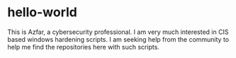 # hello-world

This is Azfar, a cybersecurity professional.
I am very much interested in CIS based windows hardening scripts. I am seeking help from the community to help me find the repositories here with such scripts.
